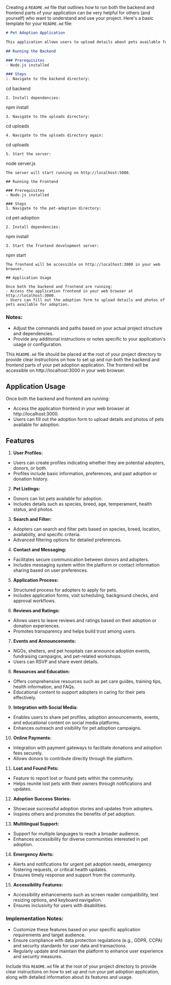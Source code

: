 Creating a `README.md` file that outlines how to run both the backend and frontend parts of your application can be very helpful for others (and yourself) who want to understand and use your project. Here's a basic template for your `README.md` file:

```markdown
# Pet Adoption Application

This application allows users to upload details about pets available for adoption, including photos.

## Running the Backend

### Prerequisites
- Node.js installed

### Steps
1. Navigate to the backend directory:
   ```
   cd backend
   ```
2. Install dependencies:
   ```
   npm install
   ```
3. Navigate to the uploads directory:
   ```
   cd uploads
   ```
4. Navigate to the uploads directory again:
   ```
   cd uploads
   ```
5. Start the server:
   ```
   node server.js
   ```
   The server will start running on http://localhost:5000.

## Running the Frontend

### Prerequisites
- Node.js installed

### Steps
1. Navigate to the pet-adoption directory:
   ```
   cd pet-adoption
   ```
2. Install dependencies:
   ```
   npm install
   ```
3. Start the frontend development server:
   ```
   npm start
   ```
   The frontend will be accessible on http://localhost:3000 in your web browser.

## Application Usage

Once both the backend and frontend are running:
- Access the application frontend in your web browser at http://localhost:3000.
- Users can fill out the adoption form to upload details and photos of pets available for adoption.

```

### Notes:
- Adjust the commands and paths based on your actual project structure and dependencies.
- Provide any additional instructions or notes specific to your application's usage or configuration.

This `README.md` file should be placed at the root of your project directory to provide clear instructions on how to set up and run both the backend and frontend parts of your pet adoption application.
The frontend will be accessible on http://localhost:3000 in your web browser.

## Application Usage

Once both the backend and frontend are running:
- Access the application frontend in your web browser at http://localhost:3000.
- Users can fill out the adoption form to upload details and photos of pets available for adoption.

## Features

1. **User Profiles:**
- Users can create profiles indicating whether they are potential adopters, donors, or both.
- Profiles include basic information, preferences, and past adoption or donation history.

2. **Pet Listings:**
- Donors can list pets available for adoption.
- Includes details such as species, breed, age, temperament, health status, and photos.

3. **Search and Filter:**
- Adopters can search and filter pets based on species, breed, location, availability, and specific criteria.
- Advanced filtering options for detailed preferences.

4. **Contact and Messaging:**
- Facilitates secure communication between donors and adopters.
- Includes messaging system within the platform or contact information sharing based on user preferences.

5. **Application Process:**
- Structured process for adopters to apply for pets.
- Includes application forms, visit scheduling, background checks, and approval workflows.

6. **Reviews and Ratings:**
- Allows users to leave reviews and ratings based on their adoption or donation experiences.
- Promotes transparency and helps build trust among users.

7. **Events and Announcements:**
- NGOs, shelters, and pet hospitals can announce adoption events, fundraising campaigns, and pet-related workshops.
- Users can RSVP and share event details.

8. **Resources and Education:**
- Offers comprehensive resources such as pet care guides, training tips, health information, and FAQs.
- Educational content to support adopters in caring for their pets effectively.

9. **Integration with Social Media:**
- Enables users to share pet profiles, adoption announcements, events, and educational content on social media platforms.
- Enhances outreach and visibility for pet adoption campaigns.

10. **Online Payments:**
 - Integration with payment gateways to facilitate donations and adoption fees securely.
 - Allows donors to contribute directly through the platform.

11. **Lost and Found Pets:**
 - Feature to report lost or found pets within the community.
 - Helps reunite lost pets with their owners through notifications and updates.

12. **Adoption Success Stories:**
 - Showcase successful adoption stories and updates from adopters.
 - Inspires others and promotes the benefits of pet adoption.

13. **Multilingual Support:**
 - Support for multiple languages to reach a broader audience.
 - Enhances accessibility for diverse communities interested in pet adoption.

14. **Emergency Alerts:**
 - Alerts and notifications for urgent pet adoption needs, emergency fostering requests, or critical health updates.
 - Ensures timely response and support from the community.

15. **Accessibility Features:**
 - Accessibility enhancements such as screen reader compatibility, text resizing options, and keyboard navigation.
 - Ensures inclusivity for users with disabilities.

### Implementation Notes:
- Customize these features based on your specific application requirements and target audience.
- Ensure compliance with data protection regulations (e.g., GDPR, CCPA) and security standards for user data and transactions.
- Regularly update and maintain the platform to enhance user experience and security measures.

Include this `README.md` file at the root of your project directory to provide clear instructions on how to set up and run your pet adoption application, along with detailed information about its features and usage.
